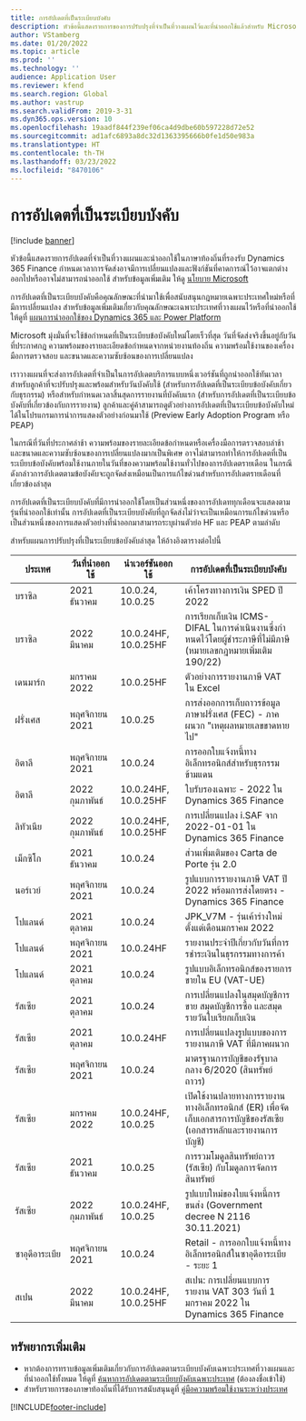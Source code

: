 ```yaml
---
title: การอัปเดตที่เป็นระเบียบบังคับ
description: หัวข้อนี้แสดงรายการของการปรับปรุงที่จำเป็นที่วางแผนไว้และที่นำออกใช้แล้วสำหรับ Microsoft Dynamics 365 Finance
author: VStamberg
ms.date: 01/20/2022
ms.topic: article
ms.prod: ''
ms.technology: ''
audience: Application User
ms.reviewer: kfend
ms.search.region: Global
ms.author: vastrup
ms.search.validFrom: 2019-3-31
ms.dyn365.ops.version: 10
ms.openlocfilehash: 19aadf844f239ef06ca4d9dbe60b597228d72e52
ms.sourcegitcommit: ad1afc6893a8dc32d1363395666b0fe1d50e983a
ms.translationtype: HT
ms.contentlocale: th-TH
ms.lasthandoff: 03/23/2022
ms.locfileid: "8470106"
---
```

# <a name="regulatory-updates"></a>การอัปเดตที่เป็นระเบียบบังคับ

[!include [banner](../includes/banner.md)]

หัวข้อนี้แสดงรายการอัปเดตที่จำเป็นที่วางแผนและนำออกใช้ในภาษาท้องถิ่นที่รองรับ Dynamics 365 Finance กำหนดเวลาการจัดส่งอาจมีการเปลี่ยนแปลงและฟังก์ชันที่คาดการณ์ไว้อาจแตกต่างออกไปหรืออาจไม่สามารถนำออกใช้ สำหรับข้อมูลเพิ่มเติม ให้ดู [นโยบาย Microsoft](https://go.microsoft.com/fwlink/p/?linkid=2007332) 

การอัปเดตที่เป็นระเบียบบังคับคือคุณลักษณะที่นำมาใช้เพื่อสนับสนุนกฎหมายเฉพาะประเทศใหม่หรือที่มีการเปลี่ยนแปลง สำหรับข้อมูลเพิ่มเติมเกี่ยวกับคุณลักษณะเฉพาะประเทศที่วางแผนไว้หรือที่นำออกใช้ ให้ดูที่ [แผนการนำออกใช้ของ Dynamics 365 และ Power Platform](/business-applications-release-notes/index)

Microsoft มุ่งมั่นที่จะใช้ข้อกำหนดที่เป็นระเบียบข้อบังคับใหม่โดยเร็วที่สุด วันที่จัดส่งจริงขึ้นอยู่กับวันที่ประกาศกฎ ความพร้อมของรายละเอียดข้อกำหนดจากหน่วยงานท้องถิ่น ความพร้อมใช้งานของเครื่องมือการตรวจสอบ และขนาดและความซับซ้อนของการเปลี่ยนแปลง

เราวางแผนที่จะส่งการอัปเดตที่จำเป็นในการอัปเดตบริการแบบหนึ่งเวอร์ชันที่ถูกนำออกใช้ทันเวลาสำหรับลูกค้าที่จะปรับปรุงและพร้อมสำหรับวันบังคับใช้ (สำหรับการอัปเดตที่เป็นระเบียบข้อบังคับเกี่ยวกับธุรกรรม) หรือสำหรับกำหนดเวลาสิ้นสุดการรายงานที่บังคับแรก (สำหรับการอัปเดตที่เป็นระเบียบข้อบังคับที่เกี่ยวข้องกับการรายงาน) ลูกค้าและคู่ค้าสามารถดูตัวอย่างการอัปเดตที่เป็นระเบียบข้อบังคับใหม่ได้ในโปรแกรมการนำการแสดงตัวอย่างก่อนมาใช้ (Preview Early Adoption Program หรือ PEAP)

ในกรณีที่วันที่ประกาศล่าช้า ความพร้อมของรายละเอียดข้อกำหนดหรือเครื่องมือการตรวจสอบล่าช้า และขนาดและความซับซ้อนของการเปลี่ยนแปลงมากเป็นพิเศษ อาจไม่สามารถทำให้การอัปเดตที่เป็นระเบียบข้อบังคับพร้อมใช้งานภายในวันที่ของความพร้อมใช้งานทั่วไปของการอัปเดตรายเดือน ในกรณีดังกล่าวการอัปเดตตามข้อบังคับจะถูกจัดส่งเหมือนเป็นการแก้ไขด่วนสำหรับการอัปเดตรายเดือนที่เกี่ยวข้องล่าสุด

การอัปเดตที่เป็นระเบียบบังคับที่มีการนำออกใช้โดยเป็นส่วนหนึ่งของการอัปเดททุกเดือนจะแสดงตามรุ่นที่นำออกใช้เท่านั้น การอัปเดตที่เป็นระเบียบบังคับที่ถูกจัดส่งไม่ว่าจะเป็นเหมือนการแก้ไขด่วนหรือเป็นส่วนหนึ่งของการแสดงตัวอย่างที่นำออกมาสามารถระบุผ่านตัวย่อ HF และ PEAP ตามลำดับ 

สำหรับแผนการปรับปรุงที่เป็นระเบียบข้อบังคับล่าสุด ให้อ้างอิงตารางต่อไปนี้   

|ประเทศ|วันที่นำออกใช้|นำเวอร์ชันออกใช้|การอัปเดตที่เป็นระเบียบบังคับ|
|--------------------|---------------|-------|-------| 
|      บราซิล         |   2021 ธันวาคม         | 10.0.24, 10.0.25         |    เค้าโครงทางการเงิน SPED ปี 2022  |
|      บราซิล         |   2022 มีนาคม    | 10.0.24HF, 10.0.25HF         |    การเรียกเก็บเงิน ICMS-DIFAL ในการดําเนินงานซึ่งกําหนดไว้โดยผู้ชําระภาษีที่ไม่มีภาษี (หมายเลขกฎหมายเพิ่มเติม 190/22)  |
|      เดนมาร์ก         |   มกราคม 2022  | 10.0.25HF         |    ตัวอย่างการรายงานภาษี VAT ใน Excel |
|      ฝรั่งเศส   |   พฤศจิกายน 2021 | 10.0.25         |    การส่งออกการเก็บถาวรข้อมูลภาษาฝรั่งเศส (FEC) - ภาคผนวก "เหตุผลหมายเลขขาดหายไป" |
|      อิตาลี         |   พฤศจิกายน 2021         | 10.0.24         |    การออกใบแจ้งหนี้ทางอิเล็กทรอนิกส์สำหรับธุรกรรมข้ามแดน  |
|      อิตาลี         |   2022 กุมภาพันธ์ | 10.0.24HF, 10.0.25HF| ใบรับรองเฉพาะ - 2022 ใน Dynamics 365 Finance  |
|      ลิทัวเนีย|   2022 กุมภาพันธ์ | 10.0.24HF, 10.0.25HF | การเปลี่ยนแปลง i.SAF จาก 2022-01-01 ใน Dynamics 365 Finance  |
|      เม็กซิโก         |   2021 ธันวาคม      | 10.0.24      |   ส่วนเพิ่มเติมของ Carta de Porte รุ่น 2.0  |
|      นอร์เวย์        |   พฤศจิกายน 2021      | 10.0.24      |   รูปแบบการรายงานภาษี VAT ปี 2022 พร้อมการส่งโดยตรง - Dynamics 365 Finance |
|      โปแลนด์          |   2021 ตุลาคม     | 10.0.24     |   JPK_V7M - รุ่นเค้าร่างใหม่ตั้งแต่เดือนมกราคม 2022 |
|      โปแลนด์          |   พฤศจิกายน 2021     | 10.0.24HF     |   รายงานประจำปีเกี่ยวกับวันที่การรชำระเงินในธุรกรรมทางการค้า |
|      โปแลนด์          |   2021 ตุลาคม     | 10.0.24     |   รูปแบบอิเล็กทรอนิกส์ของรายการขายใน EU (VAT-UE) |
|      รัสเซีย          |   2021 ตุลาคม     | 10.0.24    |   การเปลี่ยนแปลงในสมุดบัญชีการขาย สมุดบัญชีการซื้อ และสมุดรายวันใบเรียกเก็บเงิน|
|      รัสเซีย          |   2021 ตุลาคม     | 10.0.24HF    |   การเปลี่ยนแปลงรูปแบบของการรายงานภาษี VAT ที่มีภาคผนวก|
|      รัสเซีย          |   พฤศจิกายน 2021     | 10.0.24    |   มาตรฐานการบัญชีของรัฐบาลกลาง 6/2020 (สินทรัพย์ถาวร)|
|      รัสเซีย          |   มกราคม 2022     | 10.0.24HF, 10.0.25    |   เปิดใช้งานปลายทางการรายงานทางอิเล็กทรอนิกส์ (ER) เพื่อจัดเก็บเอกสารการบัญชีของรัสเซีย (เอกสารหลักและรายงานการบัญชี)|
|      รัสเซีย          |   2021 ธันวาคม     | 10.0.25    |   การรวมโมดูลสินทรัพย์ถาวร (รัสเซีย) กับโมดูลการจัดการสินทรัพย์|
|      รัสเซีย          |   2022 กุมภาพันธ์     | 10.0.24HF, 10.0.25    |  รูปแบบใหม่ของใบแจ้งหนี้การขนส่ง (Government decree N 2116 30.11.2021)|
|      ซาอุดีอาระเบีย          |   พฤศจิกายน 2021     | 10.0.24    |   Retail - การออกใบแจ้งหนี้ทางอิเล็กทรอนิกส์ในซาอุดีอาระเบีย - ระยะ 1|
|      สเปน      |   2022 มีนาคม| 10.0.24HF, 10.0.25HF | สเปน: การเปลี่ยนแบบการรายงาน VAT 303 วันที่ 1 มกราคม 2022 ใน Dynamics 365 Finance|



## <a name="additional-resources"></a>ทรัพยากรเพิ่มเติม
- หากต้องการทราบข้อมูลเพิ่มเติมเกี่ยวกับการอัปเดตตามระเบียบบังคับเฉพาะประเทศที่วางแผนและที่นำออกใช้ทั้งหมด ให้ดูที่ [ค้นหาการอัปเดตตามระเบียบบังคับเฉพาะประเทศ](search-for-regulatory-updates.md) (ต้องลงชื่อเข้าใช้)
- สำหรับรายการของภาษาท้องถิ่นที่ได้รับการสนับสนุนดูที่ [คู่มือความพร้อมใช้งานระหว่างประเทศ](https://aka.ms/dynamics_365_international_availability_deck)



[!INCLUDE[footer-include](../../includes/footer-banner.md)]
